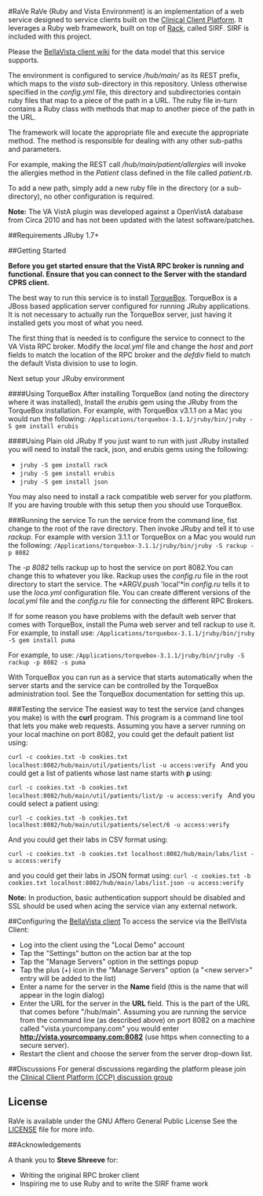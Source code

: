 #RaVe
RaVe (Ruby and Vista Environment) is an implementation of a web service designed to service clients built on the [Clinical Client Platform](https://github.com/sparseware/ccp-bellavista). It leverages a Ruby web framework, built on top of [Rack](http://rack.github.io), called SIRF. SIRF is included with this project. 

Please the [BellaVista client wiki](https://github.com/sparseware/ccp-bellavista/wiki/Data-Model) for the data model that this service supports.

The environment is configured to service */hub/main/* as its REST prefix, which maps to the *vista* sub-directory in this repository. Unless otherwise specified in the *config.yml* file, this directory and subdirectories contain ruby files that map to a piece of the path in a URL. The ruby file in-turn contains a Ruby class with methods that map to another piece of the path in the URL.

The framework will locate the appropriate file and execute the appropriate method. The method is responsible for dealing with any other sub-paths and parameters.

For example, making the REST call */hub/main/patient/allergies* will invoke the allergies method in the *Patient* class defined in the file called *patient.rb*.

To add a new path, simply add a new ruby file in the directory (or a sub-directory), no other configuration is required.

**Note:** The VA VistA plugin was developed against a OpenVistA database from Circa 2010 and has not been updated with the latest software/patches.


##Requirements
JRuby 1.7+


##Getting Started

**Before you get started ensure that the VistA RPC broker is running and functional. Ensure that you can connect to the Server with the standard CPRS client.**

The best way to run this service is to install [TorqueBox](http://torquebox.org). TorqueBox is a JBoss based application server configured for running JRuby applications. It is not necessary to actually run the TorqueBox server, just having it installed gets you most of what you need. 

The first thing that is needed is to configure the service to connect to the VA Vista RPC broker. Modify the *local.yml* file and change the *host* and *port* fields to match the location of the RPC broker and the *defdiv* field to match the default Vista division to use to login. 

Next setup your JRuby environment

####Using TorqueBox
After installing TorqueBox (and noting the directory where it was installed), Install the *erubis* gem using the JRuby from the TorqueBox installation. For example, with TorqueBox v3.1.1 on a Mac you would run the following:
`/Applications/torquebox-3.1.1/jruby/bin/jruby -S gem install erubis
`

####Using Plain old JRuby
If you just want to run with just JRuby installed you will need to install the rack, json, and erubis gems using the following:

* `jruby -S gem install rack`
* `jruby -S gem install erubis`
* `jruby -S gem install json`

You may also need to install a rack compatible web server for you platform. If you are having trouble with this setup then you should use TorqueBox.

###Running the service
To run the service from the command line, fist change to the root of the rave directory. Then invoke JRuby and tell it to use *rackup*. For example with version 3.1.1 or TorqueBox on a Mac you would run the following:
`/Applications/torquebox-3.1.1/jruby/bin/jruby -S rackup -p 8082
`

The *-p 8082* tells rackup up to host the service on port 8082.You can change this to whatever you like. Rackup uses the *config.ru* file in the root directory to start the service. The *ARGV.push 'local'*in *config.ru* tells it to use the *loca.yml* configuration file. You can create different versions of the *local.yml* file and the *config.ru* file for connecting the different RPC Brokers.

If for some reason you have problems with the default web server that comes with TorqueBox, install the Puma web server and tell rackup to use it.
For example, to install use:
`/Applications/torquebox-3.1.1/jruby/bin/jruby -S gem install puma
`

For example, to use:
`/Applications/torquebox-3.1.1/jruby/bin/jruby -S rackup -p 8082 -s puma
`

With TorqueBox you can run as a service that starts automatically when the server starts and the service can be controlled by the TorqueBox administration tool. See the TorqueBox documentation for setting this up.

###Testing the service
The easiest way to test the service (and changes you make) is with the **curl** program. This program is a command line tool that lets you make web requests. Assuming you have a server running on your local machine on port 8082, you could get the default patient list using:

`curl -c cookies.txt -b cookies.txt localhost:8082/hub/main/util/patients/list -u access:verify
`
And you could get a list of patients whose last name starts with **p** using:

`curl -c cookies.txt -b cookies.txt localhost:8082/hub/main/util/patients/list/p -u access:verify
`
And you could select a patient using:

`curl -c cookies.txt -b cookies.txt localhost:8082/hub/main/util/patients/select/6 -u access:verify`

And you could get their labs in CSV format using:

`curl -c cookies.txt -b cookies.txt localhost:8082/hub/main/labs/list -u access:verify`

and you could get their labs in JSON format using:
`curl -c cookies.txt -b cookies.txt localhost:8082/hub/main/labs/list.json -u access:verify`


**Note:** In production, basic authentication support should be disabled and SSL should be used when acing the service vian any external network.

##Configuring the [BellaVista client](https://github.com/sparseware/ccp-bellavista)
To access the service via the BellVista Client:
* Log into the client using the "Local Demo" account* Tap the "Settings" button on the action bar at the top* Tap the "Manage Servers" option in the settings popup* Tap the plus (+) icon in the "Manage Servers" option (a  "&lt;new server&gt;" entry will be added to the list)* Enter a name for the server in the **Name** field (this is the name that will appear in the login dialog)* Enter the URL for the server in the **URL** field. This is the part of the URL that comes before "/hub/main". Assuming you are running the service from the command line (as described above) on port 8082 on a machine called "vista.yourcompany.com" you would enter **http://vista.yourcompany.com:8082** (use https when connecting to a secure server).
* Restart the client and choose the server from the server drop-down list.



##Discussions
For general discussions regarding the platform please join the [Clinical Client Platform (CCP) discussion group](http://groups.google.com/d/forum/clinical-client-platform)

## License
RaVe is available under the GNU Affero General Public License See the [LICENSE](LICENSE) file for more info.

##Acknowledgements

A thank you to **Steve Shreeve** for:

* Writing the original RPC broker client
* Inspiring me to use Ruby and to write the SIRF frame work


